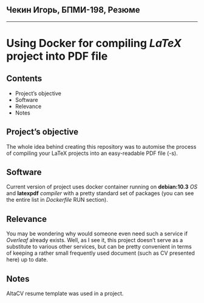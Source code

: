 ## Чекин Игорь, БПМИ-198, Резюме
---

# Using Docker for compiling *LaTeX* project into PDF file

## Contents

* Project’s objective
* Software
* Relevance
* Notes

## Project’s objective

The whole idea behind creating this repository was to automise the process of compiling your LaTeX projects into an easy-readable PDF file (-s). 

## Software

Current version of project uses docker container running on **debian:10.3** *OS* and **latexpdf** *compiler* with a pretty standard set of packages (you can see the entire list in *Dockerfile* RUN section).

## Relevance

You may be wondering why would someone even need such a service if *Overleaf* already exists. Well, as I see it, this project doesn’t serve as a substitute to various other services, but can be pretty convenient in terms of keeping a rather small frequently used document (such as CV presented here) up to date.

## Notes

AltaCV resume template was used in a project.
